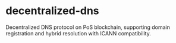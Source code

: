 # decentralized-dns
Decentralized DNS protocol on PoS blockchain, supporting domain registration and hybrid resolution with ICANN compatibility.
